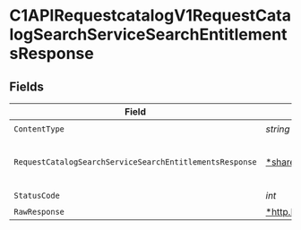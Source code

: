 # C1APIRequestcatalogV1RequestCatalogSearchServiceSearchEntitlementsResponse


## Fields

| Field                                                                                                                                                | Type                                                                                                                                                 | Required                                                                                                                                             | Description                                                                                                                                          |
| ---------------------------------------------------------------------------------------------------------------------------------------------------- | ---------------------------------------------------------------------------------------------------------------------------------------------------- | ---------------------------------------------------------------------------------------------------------------------------------------------------- | ---------------------------------------------------------------------------------------------------------------------------------------------------- |
| `ContentType`                                                                                                                                        | *string*                                                                                                                                             | :heavy_check_mark:                                                                                                                                   | HTTP response content type for this operation                                                                                                        |
| `RequestCatalogSearchServiceSearchEntitlementsResponse`                                                                                              | [*shared.RequestCatalogSearchServiceSearchEntitlementsResponse](../../../pkg/models/shared/requestcatalogsearchservicesearchentitlementsresponse.md) | :heavy_minus_sign:                                                                                                                                   | The RequestCatalogSearchServiceSearchEntitlementsResponse message contains a list of results and a nextPageToken if applicable.                      |
| `StatusCode`                                                                                                                                         | *int*                                                                                                                                                | :heavy_check_mark:                                                                                                                                   | HTTP response status code for this operation                                                                                                         |
| `RawResponse`                                                                                                                                        | [*http.Response](https://pkg.go.dev/net/http#Response)                                                                                               | :heavy_minus_sign:                                                                                                                                   | Raw HTTP response; suitable for custom response parsing                                                                                              |